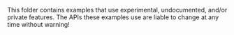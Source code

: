 This folder contains examples that use experimental, undocumented, and/or private features. The APIs these examples use are liable to change at any time without warning!
